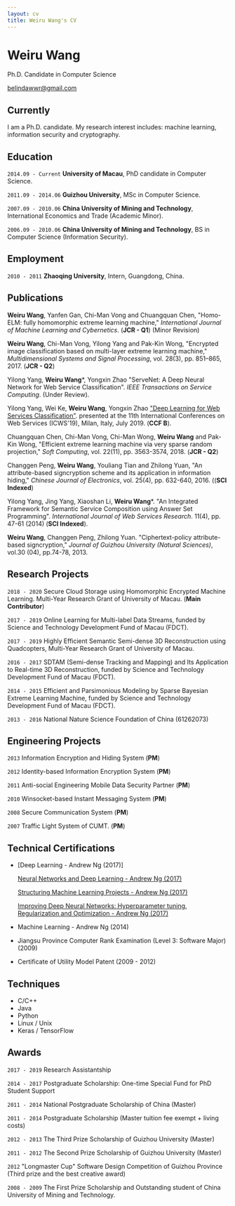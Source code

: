 ```yaml
---
layout: cv
title: Weiru Wang's CV
---
```

# Weiru Wang
Ph.D. Candidate in Computer Science

<div id="webaddress">

<i class="fa fa-envelope"></i> <a href="mailto:yylonly@gmail.com">belindawwr@gmail.com</a>
</div>


## Currently

I am a Ph.D. candidate. My research interest includes: machine learning, information security and cryptography.


## Education

`2014.09 - Current` **University of Macau**, PhD candidate in Computer Science.

`2011.09 - 2014.06` **Guizhou University**, MSc in Computer Science.

`2007.09 - 2010.06` **China University of Mining and Technology**,  International Economics and Trade (Academic Minor).

`2006.09 - 2010.06` **China University of Mining and Technology**, BS in Computer Science (Information Security).


## Employment

`2010 - 2011` **Zhaoqing University**, Intern, Guangdong, China.


## Publications

**Weiru Wang**, Yanfen Gan, Chi-Man Vong and Chuangquan Chen, "Homo-ELM: fully homomorphic extreme learning machine," *International Journal of Machine Learning and Cybernetics*. (**JCR - Q1**) (Minor Revision)

**Weiru Wang**, Chi-Man Vong, Yilong Yang and Pak-Kin Wong, "Encrypted image classification based on multi-layer extreme learning machine," *Multidimensional Systems and Signal Processing*, vol. 28(3), pp. 851–865, 2017. (**JCR - Q2**)

Yilong Yang, **Weiru Wang***, Yongxin Zhao "ServeNet: A Deep Neural Network for Web Service Classification". *IEEE Transactions on Service Computing*. (Under Review).

Yilong Yang, Wei Ke, **Weiru Wang**, Yongxin Zhao ["Deep Learning for Web Services Classification"](https://doi.org/10.1109/ICWS.2019.00079). presented at the 11th International Conferences on Web Services (ICWS'19), Milan, Italy, July 2019. (**CCF B**).


Chuangquan Chen, Chi-Man Vong, Chi-Man Wong, **Weiru Wang** and Pak-Kin Wong, "Efficient extreme learning machine via very sparse random projection," *Soft Computing*, vol. 22(11), pp. 3563-3574, 2018. (**JCR - Q2**)

Changgen Peng, **Weiru Wang**, Youliang Tian and Zhilong Yuan, "An attribute-based signcryption scheme and its application in information hiding," *Chinese Journal of Electronics*, vol. 25(4), pp. 632-640, 2016. ((**SCI Indexed**)

Yilong Yang, Jing Yang, Xiaoshan Li, **Weiru Wang***. "An Integrated Framework for Semantic Service Composition using Answer Set Programming". *International Journal of Web Services Research*. 11(4), pp. 47-61 (2014) (**SCI Indexed**).

**Weiru Wang**, Changgen Peng, Zhilong Yuan. "Ciphertext-policy attribute-based signcryption," *Journal of Guizhou University (Natural Sciences)*, vol.30 (04), pp.74-78, 2013.


## Research Projects

`2018 - 2020`     Secure Cloud Storage using Homomorphic Encrypted Machine Learning. Multi-Year Research Grant of University of Macau. (**Main Contributor**)

`2017 - 2019`     Online Learning for Multi-label Data Streams, funded by Science and Technology Development Fund of Macau (FDCT).

`2017 - 2019`     Highly Efficient Semantic Semi-dense 3D Reconstruction using Quadcopters, Multi-Year Research Grant of University of Macau.

`2016 - 2017`     SDTAM (Semi-dense Tracking and Mapping) and Its Application to Real-time 3D Reconstruction, funded by Science and Technology Development Fund of Macau (FDCT).

`2014 - 2015`     Efficient and Parsimonious Modeling by Sparse Bayesian Extreme Learning Machine, funded by Science and Technology Development Fund of Macau (FDCT).

`2013 - 2016`     National Nature Science Foundation of China (61262073)



## Engineering Projects

`2013` Information Encryption and Hiding System (**PM**)

`2012` Identity-based Information Encryption System (**PM**)

`2011` Anti-social Engineering Mobile Data Security Partner  (**PM**)

`2010` Winsocket-based Instant Messaging System (**PM**)

`2008` Secure Communication System (**PM**)

`2007` Traffic Light System of CUMT. (**PM**)

## Technical Certifications

* [Deep Learning - Andrew Ng (2017)]

  [Neural Networks and Deep Learning - Andrew Ng (2017)](https://www.coursera.org/account/accomplishments/certificate/RJWFH6XE9ZLT)

  [Structuring Machine Learning Projects - Andrew Ng (2017)](https://www.coursera.org/account/accomplishments/verify/SH3S7DAQA8N3)

  [Improving Deep Neural Networks: Hyperparameter tuning, Regularization and Optimization  - Andrew Ng (2017)](https://www.coursera.org/account/accomplishments/certificate/LEJ7D5QTJ86R)


* Machine Learning - Andrew Ng (2014)


* Jiangsu Province Computer Rank Examination (Level 3: Software Major) (2009)

* Certificate of Utility Model Patent (2009 - 2012)



## Techniques

* C/C++
* Java
* Python
* Linux / Unix
* Keras / TensorFlow

## Awards

`2017 - 2019` Research Assistantship

`2014 - 2017` Postgraduate Scholarship: One-time Special Fund for PhD Student Support

`2011 - 2014` National Postgraduate Scholarship of China (Master)

`2011 - 2014` Postgraduate Scholarship (Master tuition fee exempt + living costs)

`2012 - 2013` The Third Prize Scholarship of Guizhou University (Master)

`2011 - 2012` The Second Prize Scholarship of Guizhou University (Master)

`2012`  "Longmaster Cup" Software Design Competition of Guizhou Province (Third prize and the best creative award)

`2008 - 2009` The First Prize Scholarship and Outstanding student of China University of Mining and Technology.
